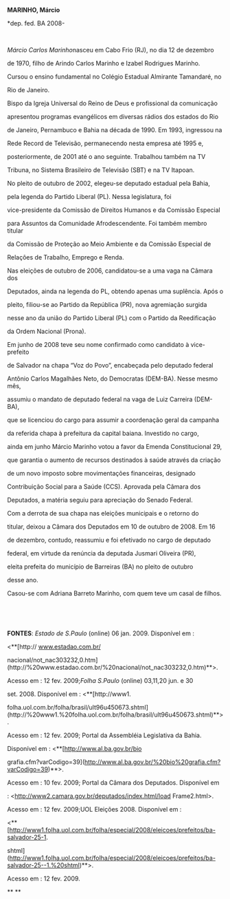 **MARINHO, Márcio**



\*dep. fed. BA 2008-



 



*Márcio Carlos Marinho*nasceu em Cabo Frio (RJ), no dia 12 de dezembro

de 1970, filho de Arindo Carlos Marinho e Izabel Rodrigues Marinho.



Cursou o ensino fundamental no Colégio Estadual Almirante Tamandaré, no

Rio de Janeiro.



Bispo da Igreja Universal do Reino de Deus e profissional da comunicação

apresentou programas evangélicos em diversas rádios dos estados do Rio

de Janeiro, Pernambuco e Bahia na década de 1990. Em 1993, ingressou na

Rede Record de Televisão, permanecendo nesta empresa até 1995 e,

posteriormente, de 2001 até o ano seguinte. Trabalhou também na TV

Tribuna, no Sistema Brasileiro de Televisão (SBT) e na TV Itapoan.



No pleito de outubro de 2002, elegeu-se deputado estadual pela Bahia,

pela legenda do Partido Liberal (PL). Nessa legislatura, foi

vice-presidente da Comissão de Direitos Humanos e da Comissão Especial

para Assuntos da Comunidade Afrodescendente. Foi também membro titular

da Comissão de Proteção ao Meio Ambiente e da Comissão Especial de

Relações de Trabalho, Emprego e Renda.



Nas eleições de outubro de 2006, candidatou-se a uma vaga na Câmara dos

Deputados, ainda na legenda do PL, obtendo apenas uma suplência. Após o

pleito, filiou-se ao Partido da República (PR), nova agremiação surgida

nesse ano da união do Partido Liberal (PL) com o Partido da Reedificação

da Ordem Nacional (Prona).



Em junho de 2008 teve seu nome confirmado como candidato à vice-prefeito

de Salvador na chapa “Voz do Povo”, encabeçada pelo deputado federal

Antônio Carlos Magalhães Neto, do Democratas (DEM-BA). Nesse mesmo mês,

assumiu o mandato de deputado federal na vaga de Luiz Carreira (DEM-BA),

que se licenciou do cargo para assumir a coordenação geral da campanha

da referida chapa à prefeitura da capital baiana. Investido no cargo,

ainda em junho Márcio Marinho votou a favor da Emenda Constitucional 29,

que garantia o aumento de recursos destinados à saúde através da criação

de um novo imposto sobre movimentações financeiras, designado

Contribuição Social para a Saúde (CCS). Aprovada pela Câmara dos

Deputados, a matéria seguiu para apreciação do Senado Federal.



Com a derrota de sua chapa nas eleições municipais e o retorno do

titular, deixou a Câmara dos Deputados em 10 de outubro de 2008. Em 16

de dezembro, contudo, reassumiu e foi efetivado no cargo de deputado

federal, em virtude da renúncia da deputada Jusmari Oliveira (PR),

eleita prefeita do município de Barreiras (BA) no pleito de outubro

desse ano.  



Casou-se com Adriana Barreto Marinho, com quem teve um casal de filhos.



 



 



**FONTES**: *Estado de S.Paulo* (online) 06 jan. 2009. Disponível em :

\<**[http:// www.estadao.com.br/

nacional/not\_nac303232,0.htm](http://%20www.estadao.com.br/%20nacional/not_nac303232,0.htm)**\>.

Acesso em : 12 fev. 2009;*Folha S.Paulo* (online) 03,11,20 jun. e 30

set. 2008. Disponível em : \<**[http://www1.

folha.uol.com.br/folha/brasil/ult96u450673.shtml](http://%20www1.%20folha.uol.com.br/folha/brasil/ult96u450673.shtml)**\>.

Acesso em : 12 fev. 2009; Portal da Assembléia Legislativa da Bahia.

Disponível em : \<**[http://www.al.ba.gov.br/bio

grafia.cfm?varCodigo=39](http://www.al.ba.gov.br/%20bio%20grafia.cfm?varCodigo=39)**\>.

Acesso em : 10 fev. 2009; Portal da Câmara dos Deputados. Disponível em

: \<http://www2.camara.gov.br/deputados/index.html/load Frame2.html\>.

Acesso em : 12 fev. 2009;UOL Eleições 2008. Disponível em :

\<**[http://www1.folha.uol.com.br/folha/especial/2008/eleicoes/prefeitos/ba-salvador-25-1.

shtml](http://www1.folha.uol.com.br/folha/especial/2008/eleicoes/prefeitos/ba-salvador-25--1.%20shtml)**\>.

Acesso em : 12 fev. 2009.



** **



 



 



 



 



 

